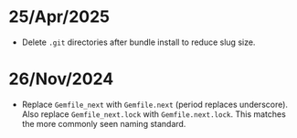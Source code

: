 # 25/Apr/2025

- Delete `.git` directories after bundle install to reduce slug size.

# 26/Nov/2024

- Replace `Gemfile_next` with `Gemfile.next` (period replaces underscore). Also replace 
  `Gemfile_next.lock` with `Gemfile.next.lock`. This matches the more commonly seen naming
  standard.
